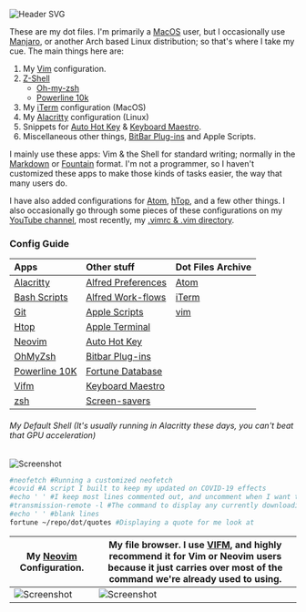 ![Header SVG](https://makccr.github.io/images/github-header.svg)

These are my dot files. I'm primarily a [MacOS](https://www.apple.com/macos/) user, but I occasionally use [Manjaro](https://manjaro.org/), or another Arch based Linux distribution; so that's where I take my cue. The main things here are: 

1. My [Vim](https://www.vim.org/) configuration. 
2. [Z-Shell](http://zsh.sourceforge.net/)
    * [Oh-my-zsh](https://ohmyz.sh/)
    * [Powerline 10k](https://github.com/romkatv/powerlevel10k) 
3. My [iTerm](https://www.iterm2.com/) configuration (MacOS)
4. My [Alacritty](https://github.com/alacritty/alacritty) configuration (Linux)
5. Snippets for [Auto Hot Key](https://www.autohotkey.com/) & [Keyboard Maestro](https://www.keyboardmaestro.com/main/). 
6. Miscellaneous other things, [BitBar Plug-ins](https://getbitbar.com/) and Apple Scripts. 

I mainly use these apps: Vim & the Shell for standard writing; normally in the [Markdown](https://www.markdownguide.org/) or [Fountain](https://fountain.io/) format. I'm not a programmer, so I haven't customized these apps to make those kinds of tasks easier, the way that many users do. 

I have also added configurations for [Atom](https://atom.io/), [hTop](https://hisham.hm/htop/), and a few other things. I also occasionally go through some pieces of these configurations on my [YouTube channel](https://www.youtube.com/c/makccr), most recently, my [.vimrc & .vim directory](https://www.youtube.com/watch?v=Igfm59WL3NE).

### Config Guide
Apps | Other stuff | Dot Files Archive       
 :-- | :---------- | :----------- 
[Alacritty](https://github.com/makccr/dot/blob/master/.config/alacritty/alacritty.yml) | [Alfred Preferences](https://github.com/makccr/dot/tree/master/misc/alfred-workflows/Alfred.alfredpreferences) | [Atom](https://github.com/makccr/dot/tree/master/.atom) 
[Bash Scripts](https://github.com/makccr/dot/tree/master/.bin) | [Alfred Work-flows](https://github.com/makccr/dot/tree/master/misc/alfred-workflows) | [iTerm](https://github.com/makccr/dot/blob/master/misc/archives/com.googlecode.iterm2.plist)
[Git](https://github.com/makccr/dot/blob/master/.gitconfig) | [Apple Scripts](https://github.com/makccr/dot/tree/master/misc/apple-scripts) | [vim](https://github.com/makccr/dot/blob/master/misc/archives/.vimrc) 
[Htop](https://github.com/makccr/dot/blob/master/.config/htop/htoprc) | [Apple Terminal](https://github.com/makccr/dot/blob/master/misc/macOS/terminals/Gruvbox.terminal) |  
[Neovim](https://github.com/makccr/dot/blob/master/.config/nvim/init.vim) | [Auto Hot Key](https://github.com/makccr/dot/blob/master/misc/snippets/ahk/ahk.ahk) |
[OhMyZsh](https://github.com/makccr/dot/blob/master/.zshrc) | [Bitbar Plug-ins](https://github.com/makccr/dot/tree/master/misc/bitbar) |
[Powerline 10K](https://github.com/makccr/dot/blob/master/.p10k.zsh) | [Fortune Database](https://github.com/makccr/dot/blob/master/quotes) |
[Vifm](https://github.com/makccr/dot/tree/master/.config/vifm) | [Keyboard Maestro](https://github.com/makccr/dot/blob/master/misc/snippets/keyboardMaestro.kmsync) |
[zsh](https://github.com/makccr/dot/blob/master/.zshrc) | [Screen-savers](https://github.com/makccr/dot/tree/master/misc/macOS/screensavers) |


###### My Default Shell (It's usually running in Alacritty these days, you can't beat that GPU acceleration) 
![Screenshot](https://raw.githubusercontent.com/makccr/dotProfiles/master/images/profile.jpg)

```bash
#neofetch #Running a customized neofetch 
#covid #A script I built to keep my updated on COVID-19 effects
#echo ' ' #I keep most lines commented out, and uncomment when I want to see more
#transmission-remote -l #The command to display any currently downloading torrents
#echo ' ' #blank lines
fortune ~/repo/dot/quotes #Displaying a quote for me look at 
```

**My [Neovim](https://github.com/neovim/neovim) Configuration.** | **My file browser. I use [VIFM](https://github.com/vifm/vifm), and highly recommend it for Vim or Neovim users because it just carries over most of the command we're already used to using.**
---------- | -------------------
![Screenshot](https://raw.githubusercontent.com/makccr/dotProfiles/master/images/vim.jpg) | ![Screenshot](https://raw.githubusercontent.com/makccr/dotProfiles/master/images/vifm.jpg)
